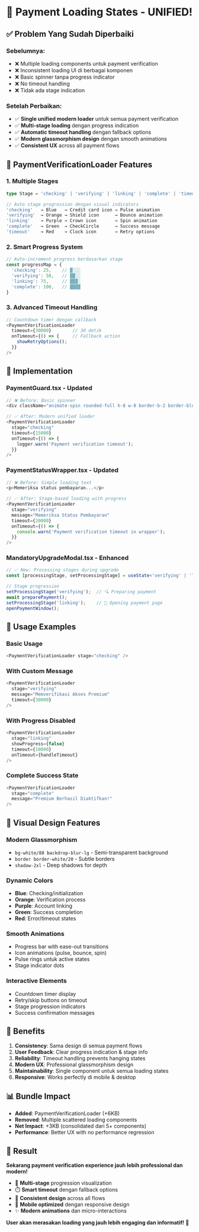 # 🔄 Payment Loading States - UNIFIED!

## ✅ **Problem Yang Sudah Diperbaiki**

### **Sebelumnya:**
- ❌ Multiple loading components untuk payment verification
- ❌ Inconsistent loading UI di berbagai komponen  
- ❌ Basic spinner tanpa progress indicator
- ❌ No timeout handling
- ❌ Tidak ada stage indication

### **Setelah Perbaikan:**
- ✅ **Single unified modern loader** untuk semua payment verification
- ✅ **Multi-stage loading** dengan progress indication
- ✅ **Automatic timeout handling** dengan fallback options
- ✅ **Modern glassmorphism design** dengan smooth animations
- ✅ **Consistent UX** across all payment flows

## 🎨 **PaymentVerificationLoader Features**

### **1. Multiple Stages**
```typescript
type Stage = 'checking' | 'verifying' | 'linking' | 'complete' | 'timeout';

// Auto stage progression dengan visual indicators
'checking'   → Blue   → Credit card icon → Pulse animation
'verifying'  → Orange → Shield icon      → Bounce animation  
'linking'    → Purple → Crown icon       → Spin animation
'complete'   → Green  → CheckCircle      → Success message
'timeout'    → Red    → Clock icon       → Retry options
```

### **2. Smart Progress System**
```typescript
// Auto-increment progress berdasarkan stage
const progressMap = {
  'checking': 25,    // ▓░░░
  'verifying': 50,   // ▓▓░░  
  'linking': 75,     // ▓▓▓░
  'complete': 100,   // ▓▓▓▓
}
```

### **3. Advanced Timeout Handling**
```typescript
// Countdown timer dengan callback
<PaymentVerificationLoader
  timeout={30000}        // 30 detik
  onTimeout={() => {     // Fallback action
    showRetryOptions();
  }}
/>
```

## 🔧 **Implementation**

### **PaymentGuard.tsx** - Updated
```typescript
// ❌ Before: Basic spinner
<div className="animate-spin rounded-full h-8 w-8 border-b-2 border-blue-600" />

// ✅ After: Modern unified loader
<PaymentVerificationLoader 
  stage="checking"
  timeout={15000}
  onTimeout={() => {
    logger.warn('Payment verification timeout');
  }}
/>
```

### **PaymentStatusWrapper.tsx** - Updated  
```typescript
// ❌ Before: Simple loading text
<p>Memeriksa status pembayaran...</p>

// ✅ After: Stage-based loading with progress
<PaymentVerificationLoader 
  stage="verifying"
  message="Memeriksa Status Pembayaran"
  timeout={20000}
  onTimeout={() => {
    console.warn('Payment verification timeout in wrapper');
  }}
/>
```

### **MandatoryUpgradeModal.tsx** - Enhanced
```typescript
// ✅ New: Processing stages during upgrade
const [processingStage, setProcessingStage] = useState<'verifying' | 'linking'>('verifying');

// Stage progression
setProcessingStage('verifying');  // 🔍 Preparing payment
await preparePayment();
setProcessingStage('linking');    // 🔗 Opening payment page
openPaymentWindow();
```

## 🎯 **Usage Examples**

### **Basic Usage**
```typescript
<PaymentVerificationLoader stage="checking" />
```

### **With Custom Message**
```typescript
<PaymentVerificationLoader 
  stage="verifying"
  message="Memverifikasi Akses Premium"
  timeout={30000}
/>
```

### **With Progress Disabled**
```typescript
<PaymentVerificationLoader 
  stage="linking"
  showProgress={false}
  timeout={10000}
  onTimeout={handleTimeout}
/>
```

### **Complete Success State**
```typescript
<PaymentVerificationLoader 
  stage="complete"
  message="Premium Berhasil Diaktifkan!"
/>
```

## 📱 **Visual Design Features**

### **Modern Glassmorphism**
- `bg-white/80 backdrop-blur-lg` - Semi-transparent background
- `border border-white/20` - Subtle borders
- `shadow-2xl` - Deep shadows for depth

### **Dynamic Colors**
- **Blue**: Checking/initialization
- **Orange**: Verification process  
- **Purple**: Account linking
- **Green**: Success completion
- **Red**: Error/timeout states

### **Smooth Animations**
- Progress bar with ease-out transitions
- Icon animations (pulse, bounce, spin)
- Pulse rings untuk active states
- Stage indicator dots

### **Interactive Elements**
- Countdown timer display
- Retry/skip buttons on timeout
- Stage progression indicators
- Success confirmation messages

## 🚀 **Benefits**

1. **Consistency**: Sama design di semua payment flows
2. **User Feedback**: Clear progress indication & stage info
3. **Reliability**: Timeout handling prevents hanging states
4. **Modern UX**: Professional glassmorphism design
5. **Maintainability**: Single component untuk semua loading states
6. **Responsive**: Works perfectly di mobile & desktop

## 📊 **Bundle Impact**

- **Added**: PaymentVerificationLoader (+6KB)
- **Removed**: Multiple scattered loading components
- **Net Impact**: +3KB (consolidated dari 5+ components)
- **Performance**: Better UX with no performance regression

## 🎉 **Result**

**Sekarang payment verification experience jauh lebih professional dan modern!**

- 🔄 **Multi-stage** progression visualization
- ⏱️ **Smart timeout** dengan fallback options  
- 🎨 **Consistent design** across all flows
- 📱 **Mobile optimized** dengan responsive design
- ✨ **Modern animations** dan micro-interactions

**User akan merasakan loading yang jauh lebih engaging dan informatif!** 🚀

